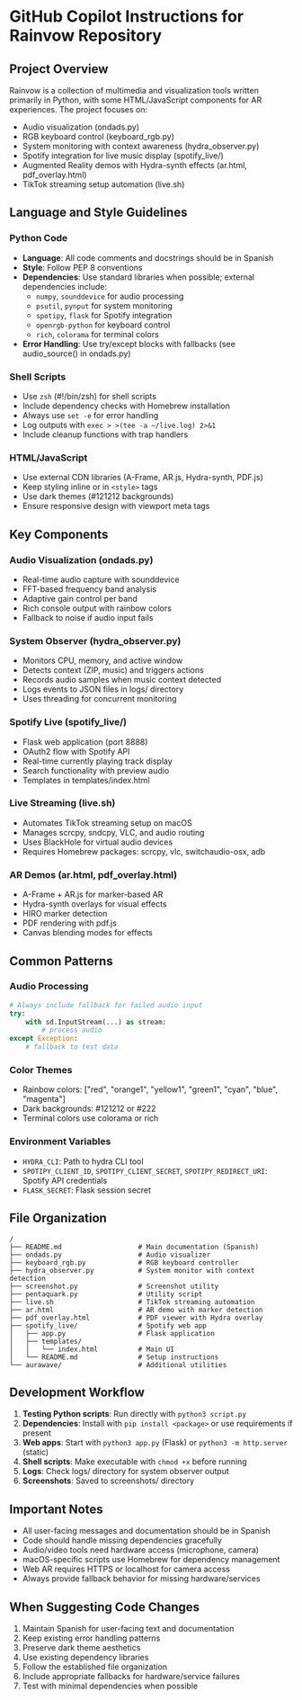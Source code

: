 # GitHub Copilot Instructions for Rainvow Repository

## Project Overview

Rainvow is a collection of multimedia and visualization tools written primarily in Python, with some HTML/JavaScript components for AR experiences. The project focuses on:

- Audio visualization (ondads.py)
- RGB keyboard control (keyboard_rgb.py)
- System monitoring with context awareness (hydra_observer.py)
- Spotify integration for live music display (spotify_live/)
- Augmented Reality demos with Hydra-synth effects (ar.html, pdf_overlay.html)
- TikTok streaming setup automation (live.sh)

## Language and Style Guidelines

### Python Code
- **Language**: All code comments and docstrings should be in Spanish
- **Style**: Follow PEP 8 conventions
- **Dependencies**: Use standard libraries when possible; external dependencies include:
  - `numpy`, `sounddevice` for audio processing
  - `psutil`, `pynput` for system monitoring
  - `spotipy`, `flask` for Spotify integration
  - `openrgb-python` for keyboard control
  - `rich`, `colorama` for terminal colors
- **Error Handling**: Use try/except blocks with fallbacks (see audio_source() in ondads.py)

### Shell Scripts
- Use `zsh` (#!/bin/zsh) for shell scripts
- Include dependency checks with Homebrew installation
- Always use `set -e` for error handling
- Log outputs with `exec > >(tee -a ~/live.log) 2>&1`
- Include cleanup functions with trap handlers

### HTML/JavaScript
- Use external CDN libraries (A-Frame, AR.js, Hydra-synth, PDF.js)
- Keep styling inline or in `<style>` tags
- Use dark themes (#121212 backgrounds)
- Ensure responsive design with viewport meta tags

## Key Components

### Audio Visualization (ondads.py)
- Real-time audio capture with sounddevice
- FFT-based frequency band analysis
- Adaptive gain control per band
- Rich console output with rainbow colors
- Fallback to noise if audio input fails

### System Observer (hydra_observer.py)
- Monitors CPU, memory, and active window
- Detects context (ZIP, music) and triggers actions
- Records audio samples when music context detected
- Logs events to JSON files in logs/ directory
- Uses threading for concurrent monitoring

### Spotify Live (spotify_live/)
- Flask web application (port 8888)
- OAuth2 flow with Spotify API
- Real-time currently playing track display
- Search functionality with preview audio
- Templates in templates/index.html

### Live Streaming (live.sh)
- Automates TikTok streaming setup on macOS
- Manages scrcpy, sndcpy, VLC, and audio routing
- Uses BlackHole for virtual audio devices
- Requires Homebrew packages: scrcpy, vlc, switchaudio-osx, adb

### AR Demos (ar.html, pdf_overlay.html)
- A-Frame + AR.js for marker-based AR
- Hydra-synth overlays for visual effects
- HIRO marker detection
- PDF rendering with pdf.js
- Canvas blending modes for effects

## Common Patterns

### Audio Processing
```python
# Always include fallback for failed audio input
try:
    with sd.InputStream(...) as stream:
        # process audio
except Exception:
    # fallback to test data
```

### Color Themes
- Rainbow colors: ["red", "orange1", "yellow1", "green1", "cyan", "blue", "magenta"]
- Dark backgrounds: #121212 or #222
- Terminal colors use colorama or rich

### Environment Variables
- `HYDRA_CLI`: Path to hydra CLI tool
- `SPOTIPY_CLIENT_ID`, `SPOTIPY_CLIENT_SECRET`, `SPOTIPY_REDIRECT_URI`: Spotify API credentials
- `FLASK_SECRET`: Flask session secret

## File Organization

```
/
├── README.md                   # Main documentation (Spanish)
├── ondads.py                   # Audio visualizer
├── keyboard_rgb.py             # RGB keyboard controller
├── hydra_observer.py           # System monitor with context detection
├── screenshot.py               # Screenshot utility
├── pentaquark.py               # Utility script
├── live.sh                     # TikTok streaming automation
├── ar.html                     # AR demo with marker detection
├── pdf_overlay.html            # PDF viewer with Hydra overlay
├── spotify_live/               # Spotify web app
│   ├── app.py                  # Flask application
│   ├── templates/
│   │   └── index.html          # Main UI
│   └── README.md               # Setup instructions
└── aurawave/                   # Additional utilities
```

## Development Workflow

1. **Testing Python scripts**: Run directly with `python3 script.py`
2. **Dependencies**: Install with `pip install <package>` or use requirements if present
3. **Web apps**: Start with `python3 app.py` (Flask) or `python3 -m http.server` (static)
4. **Shell scripts**: Make executable with `chmod +x` before running
5. **Logs**: Check logs/ directory for system observer output
6. **Screenshots**: Saved to screenshots/ directory

## Important Notes

- All user-facing messages and documentation should be in Spanish
- Code should handle missing dependencies gracefully
- Audio/video tools need hardware access (microphone, camera)
- macOS-specific scripts use Homebrew for dependency management
- Web AR requires HTTPS or localhost for camera access
- Always provide fallback behavior for missing hardware/services

## When Suggesting Code Changes

1. Maintain Spanish for user-facing text and documentation
2. Keep existing error handling patterns
3. Preserve dark theme aesthetics
4. Use existing dependency libraries
5. Follow the established file organization
6. Include appropriate fallbacks for hardware/service failures
7. Test with minimal dependencies when possible
